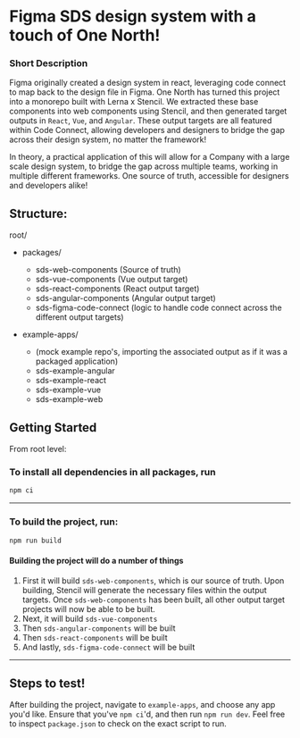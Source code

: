 # Figma SDS design system with a touch of One North!

### Short Description

Figma originally created a design system in react, leveraging code connect to map back to the design file in Figma. One North has turned this project into a monorepo built with Lerna x Stencil. We extracted these base components into web components using Stencil, and then generated target outputs in `React`, `Vue`, and `Angular`. These output targets are all featured within Code Connect, allowing developers and designers to bridge the gap across their design system, no matter the framework!

In theory, a practical application of this will allow for a Company with a large scale design system, to bridge the gap across multiple teams, working in multiple different frameworks. One source of truth, accessible for designers and developers alike!

## Structure:

root/

- packages/

  - sds-web-components (Source of truth)
  - sds-vue-components (Vue output target)
  - sds-react-components (React output target)
  - sds-angular-components (Angular output target)
  - sds-figma-code-connect (logic to handle code connect across the different output targets)

- example-apps/
  - (mock example repo's, importing the associated output as if it was a packaged application)
  - sds-example-angular
  - sds-example-react
  - sds-example-vue
  - sds-example-web

## Getting Started

From root level:

### To install all dependencies in all packages, run

```bash
npm ci
```

---

### To build the project, run:

```bash
npm run build
```

#### Building the project will do a number of things

1. First it will build `sds-web-components`, which is our source of truth. Upon building, Stencil will generate the necessary files within the output targets. Once `sds-web-components` has been built, all other output target projects will now be able to be built.
2. Next, it will build `sds-vue-components`
3. Then `sds-angular-components` will be built
4. Then `sds-react-components` will be built
5. And lastly, `sds-figma-code-connect` will be built

---

## Steps to test!

After building the project, navigate to `example-apps`, and choose any app you'd like. Ensure that you've `npm ci`'d, and then run `npm run dev`. Feel free to inspect `package.json` to check on the exact script to run.
